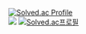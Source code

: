 [![Solved.ac Profile](http://mazassumnida.wtf/api/generate_badge?boj=yhm75)](https://solved.ac/yhm75)<br/>
<img src="http://mazandi.herokuapp.com/api?handle=yhm75&theme=warm"/>
[![Solved.ac프로필](http://mazassumnida.wtf/api/mini/generate_badge?boj=yhm75)](https://solved.ac/yhm75)
